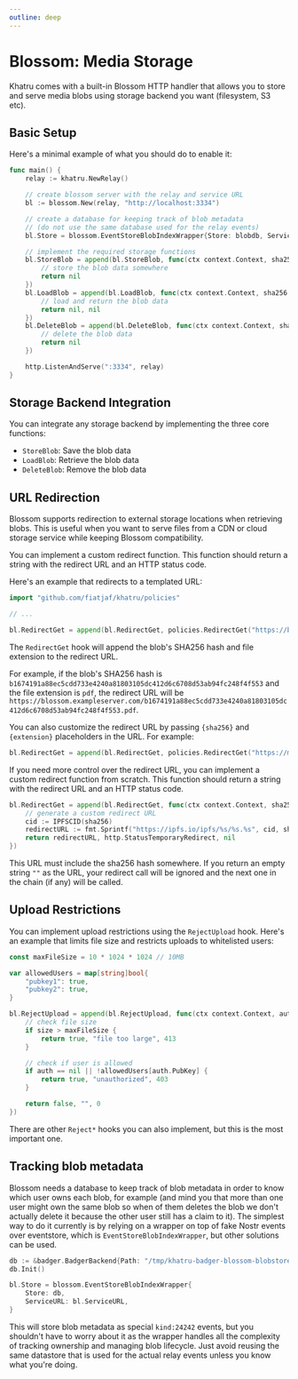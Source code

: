 ```yaml
---
outline: deep
---
```


# Blossom: Media Storage

Khatru comes with a built-in Blossom HTTP handler that allows you to store and serve media blobs using storage backend you want (filesystem, S3 etc).

## Basic Setup

Here's a minimal example of what you should do to enable it:

```go
func main() {
    relay := khatru.NewRelay()

    // create blossom server with the relay and service URL
    bl := blossom.New(relay, "http://localhost:3334")

    // create a database for keeping track of blob metadata
    // (do not use the same database used for the relay events)
	bl.Store = blossom.EventStoreBlobIndexWrapper{Store: blobdb, ServiceURL: bl.ServiceURL}

    // implement the required storage functions
    bl.StoreBlob = append(bl.StoreBlob, func(ctx context.Context, sha256 string, body []byte) error {
        // store the blob data somewhere
        return nil
    })
    bl.LoadBlob = append(bl.LoadBlob, func(ctx context.Context, sha256 string) (io.ReadSeeker, error) {
        // load and return the blob data
        return nil, nil
    })
    bl.DeleteBlob = append(bl.DeleteBlob, func(ctx context.Context, sha256 string) error {
        // delete the blob data
        return nil
    })

    http.ListenAndServe(":3334", relay)
}
```

## Storage Backend Integration

You can integrate any storage backend by implementing the three core functions:

- `StoreBlob`: Save the blob data
- `LoadBlob`: Retrieve the blob data
- `DeleteBlob`: Remove the blob data

## URL Redirection

Blossom supports redirection to external storage locations when retrieving blobs. This is useful when you want to serve files from a CDN or cloud storage service while keeping Blossom compatibility.

You can implement a custom redirect function. This function should return a string with the redirect URL and an HTTP status code.

Here's an example that redirects to a templated URL:
```go
import "github.com/fiatjaf/khatru/policies"

// ...

bl.RedirectGet = append(bl.RedirectGet, policies.RedirectGet("https://blossom.example.com", http.StatusMovedPermanently))
```

The `RedirectGet` hook will append the blob's SHA256 hash and file extension to the redirect URL.

For example, if the blob's SHA256 hash is `b1674191a88ec5cdd733e4240a81803105dc412d6c6708d53ab94fc248f4f553` and the file extension is `pdf`, the redirect URL will be `https://blossom.exampleserver.com/b1674191a88ec5cdd733e4240a81803105dc412d6c6708d53ab94fc248f4f553.pdf`.

You can also customize the redirect URL by passing `{sha256}` and `{extension}` placeholders in the URL. For example:

```go
bl.RedirectGet = append(bl.RedirectGet, policies.RedirectGet("https://mybucket.myblobstorage.com/{sha256}.{extension}?ref=xxxx", http.StatusFound))
```

If you need more control over the redirect URL, you can implement a custom redirect function from scratch. This function should return a string with the redirect URL and an HTTP status code.

```go
bl.RedirectGet = append(bl.RedirectGet, func(ctx context.Context, sha256 string, ext string) (string, int, error) {
    // generate a custom redirect URL
    cid := IPFSCID(sha256)
    redirectURL := fmt.Sprintf("https://ipfs.io/ipfs/%s/%s.%s", cid, sha256, ext)
    return redirectURL, http.StatusTemporaryRedirect, nil
})
```

This URL must include the sha256 hash somewhere. If you return an empty string `""` as the URL, your redirect call will be ignored and the next one in the chain (if any) will be called.

## Upload Restrictions

You can implement upload restrictions using the `RejectUpload` hook. Here's an example that limits file size and restricts uploads to whitelisted users:

```go
const maxFileSize = 10 * 1024 * 1024 // 10MB

var allowedUsers = map[string]bool{
    "pubkey1": true,
    "pubkey2": true,
}

bl.RejectUpload = append(bl.RejectUpload, func(ctx context.Context, auth *nostr.Event, size int, ext string) (bool, string, int) {
    // check file size
    if size > maxFileSize {
        return true, "file too large", 413
    }

    // check if user is allowed
    if auth == nil || !allowedUsers[auth.PubKey] {
        return true, "unauthorized", 403
    }

    return false, "", 0
})
```

There are other `Reject*` hooks you can also implement, but this is the most important one.

## Tracking blob metadata

Blossom needs a database to keep track of blob metadata in order to know which user owns each blob, for example (and mind you that more than one user might own the same blob so when of them deletes the blob we don't actually delete it because the other user still has a claim to it). The simplest way to do it currently is by relying on a wrapper on top of fake Nostr events over eventstore, which is `EventStoreBlobIndexWrapper`, but other solutions can be used.

```go
db := &badger.BadgerBackend{Path: "/tmp/khatru-badger-blossom-blobstore"}
db.Init()

bl.Store = blossom.EventStoreBlobIndexWrapper{
    Store: db,
    ServiceURL: bl.ServiceURL,
}
```

This will store blob metadata as special `kind:24242` events, but you shouldn't have to worry about it as the wrapper handles all the complexity of tracking ownership and managing blob lifecycle. Just avoid reusing the same datastore that is used for the actual relay events unless you know what you're doing.
